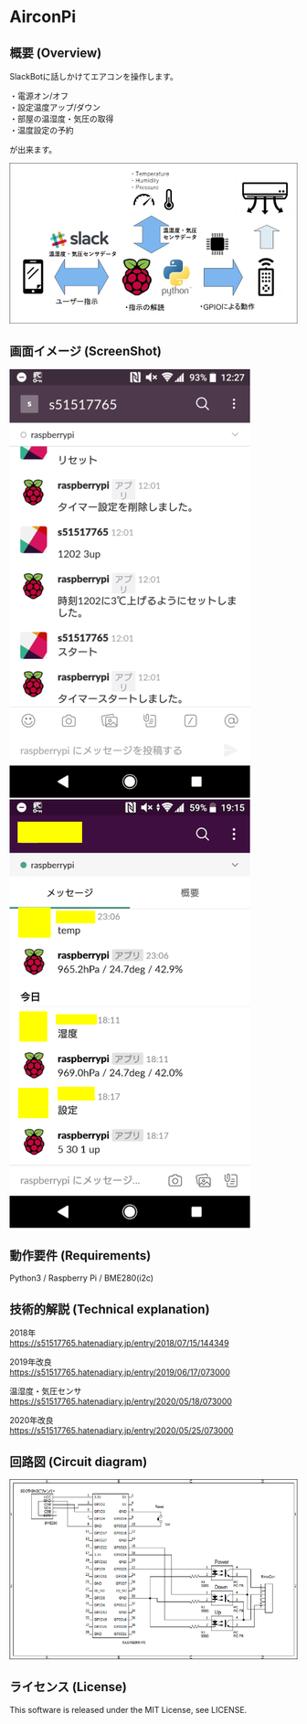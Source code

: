 # AirconPi

## 概要 (Overview)

SlackBotに話しかけてエアコンを操作します。

・電源オン/オフ<br>
・設定温度アップ/ダウン<br>
・部屋の温湿度・気圧の取得<br>
・温度設定の予約<br>

が出来ます。

<img src="https://github.com/s51517765/AirconPi/blob/master/Picture/%E3%82%A8%E3%82%A2%E3%82%B3%E3%83%B3_%E3%82%B3%E3%83%9F%E3%83%A5%E3%83%8B%E3%82%B1%E3%83%BC%E3%82%B7%E3%83%A7%E3%83%B3%E5%9B%B3.jpg">

## 画面イメージ (ScreenShot)

<img src="https://github.com/s51517765/AirconPi/blob/master/Picture/pic1.jpg">
<img src="https://github.com/s51517765/AirconPi/blob/master/Picture/pic2.jpg">

## 動作要件 (Requirements)

Python3 / Raspberry Pi / BME280(i2c)

## 技術的解説 (Technical explanation)
2018年<br>
https://s51517765.hatenadiary.jp/entry/2018/07/15/144349

2019年改良<br>
https://s51517765.hatenadiary.jp/entry/2019/06/17/073000

温湿度・気圧センサ<br>
https://s51517765.hatenadiary.jp/entry/2020/05/18/073000

2020年改良<br>
https://s51517765.hatenadiary.jp/entry/2020/05/25/073000

## 回路図 (Circuit diagram)

<img src="https://github.com/s51517765/AirconPi/blob/master/Picture/%E3%82%A8%E3%82%A2%E3%82%B3%E3%83%B3%E5%9B%9E%E8%B7%AF%E5%9B%B32020.png">

## ライセンス (License)

This software is released under the MIT License, see LICENSE.
